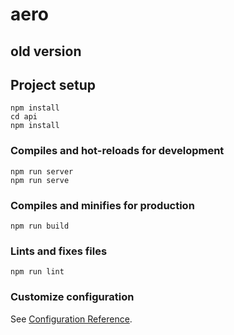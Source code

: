 # aero
## old version

## Project setup
```
npm install
cd api
npm install
```

### Compiles and hot-reloads for development
```
npm run server
npm run serve
```

### Compiles and minifies for production
```
npm run build
```

### Lints and fixes files
```
npm run lint
```

### Customize configuration
See [Configuration Reference](https://cli.vuejs.org/config/).
